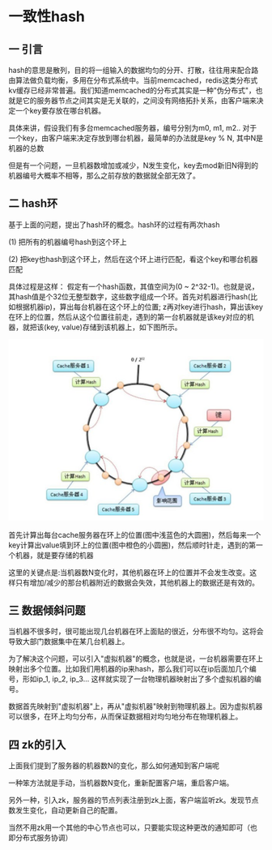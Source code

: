 # 一致性hash

## **一 引言**

hash的意思是散列，目的将一组输入的数据均匀的分开、打散，往往用来配合路由算法做负载均衡，多用在分布式系统中。当前memcached，redis这类分布式kv缓存已经非常普遍。我们知道memcached的分布式其实是一种"伪分布式"，也就是它的服务器节点之间其实是无关联的，之间没有网络拓扑关系，由客户端来决定一个key要存放在哪台机器。

具体来讲，假设我们有多台memcached服务器，编号分别为m0, m1, m2.. 对于一个key，由客户端来决定存放到哪台机器，最简单的办法就是key % N, 其中N是机器的总数

但是有一个问题，一旦机器数增加或减少，N发生变化，key去mod新旧N得到的机器编号大概率不相等，那么之前存放的数据就全部无效了。

## **二 hash环**

基于上面的问题，提出了hash环的概念。hash环的过程有两次hash

(1) 把所有的机器编号hash到这个环上

(2) 把key也hash到这个环上，然后在这个环上进行匹配，看这个key和哪台机器匹配

 

具体过程是这样： 假定有一个hash函数，其值空间为(0 ~ 2^32-1)。也就是说，其hash值是个32位无整型数字，这些数字组成一个环。首先对机器进行hash(比如根据机器ip)，算出每台机器在这个环上的位置; z再对key进行hash，算出该key在环上的位置，然后从这个位置往前走，遇到的第一台机器就是该key对应的机器，就把该(key, value)存储到该机器上，如下图所示。

<img src="../../images/JavaCollection/images/31BAAACB-E4C3-4BB1-96BD-8633FE634696.png" style="zoom:50%;" />

首先计算出每台cache服务器在环上的位置(图中浅蓝色的大圆圈)，然后每来一个key计算出value填到环上的位置(图中橙色的小圆圈)，然后顺时针走，遇到的第一个机器，就是要存储的机器

这里的关键点是:当机器数N变化时，其他机器在环上的位置并不会发生改变。这样只有增加/减少的那台机器附近的数据会失效，其他机器上的数据还是有效的。

## **三 数据倾斜问题**

当机器不很多时，很可能出现几台机器在环上面贴的很近，分布很不均匀。这将会导致大部门数据集中在某几台机器上。

为了解决这个问题，可以引入"虚拟机器"的概念，也就是说，一台机器需要在环上映射出多个位置。比如我们用机器的ip来hash，那么我们可以在ip后面加几个编号，形如ip_1, ip_2, ip_3... 这样就实现了一台物理机器映射出了多个虚拟机器的编号。

数据首先映射到"虚拟机器"上，再从"虚拟机器"映射到物理机器上。因为虚拟机器可以很多，在环上均匀分布，从而保证数据相对均匀地分布在物理机器上。

 

## **四 zk的引入**

上面我们提到了服务器的机器数N的变化，那么如何通知到客户端呢

一种笨方法就是手动，当机器数N变化，重新配置客户端，重启客户端。

另外一种，引入zk，服务器的节点列表注册到zk上面，客户端监听zk。发现节点数发生变化，自动更新自己的配置。

当然不用zk用一个其他的中心节点也可以，只要能实现这种更改的通知即可（也即分布式服务协调）